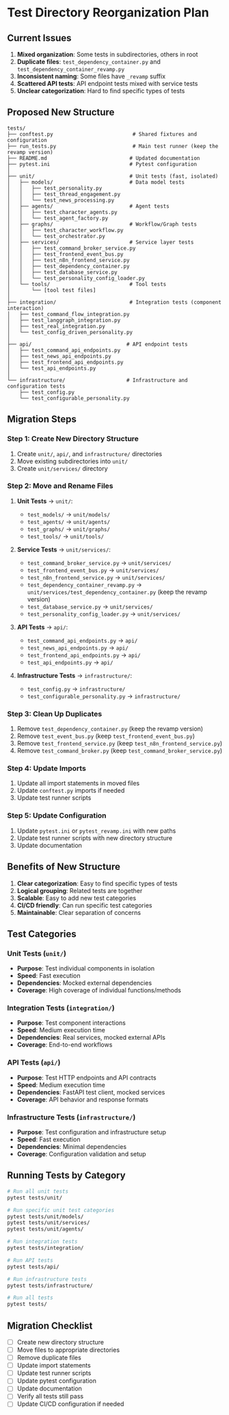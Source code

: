 # Test Directory Reorganization Plan

## Current Issues

1. **Mixed organization**: Some tests in subdirectories, others in root
2. **Duplicate files**: `test_dependency_container.py` and `test_dependency_container_revamp.py`
3. **Inconsistent naming**: Some files have `_revamp` suffix
4. **Scattered API tests**: API endpoint tests mixed with service tests
5. **Unclear categorization**: Hard to find specific types of tests

## Proposed New Structure

```
tests/
├── conftest.py                          # Shared fixtures and configuration
├── run_tests.py                         # Main test runner (keep the revamp version)
├── README.md                           # Updated documentation
├── pytest.ini                          # Pytest configuration
│
├── unit/                               # Unit tests (fast, isolated)
│   ├── models/                         # Data model tests
│   │   ├── test_personality.py
│   │   ├── test_thread_engagement.py
│   │   └── test_news_processing.py
│   ├── agents/                         # Agent tests
│   │   ├── test_character_agents.py
│   │   └── test_agent_factory.py
│   ├── graphs/                         # Workflow/Graph tests
│   │   ├── test_character_workflow.py
│   │   └── test_orchestrator.py
│   ├── services/                       # Service layer tests
│   │   ├── test_command_broker_service.py
│   │   ├── test_frontend_event_bus.py
│   │   ├── test_n8n_frontend_service.py
│   │   ├── test_dependency_container.py
│   │   ├── test_database_service.py
│   │   └── test_personality_config_loader.py
│   └── tools/                          # Tool tests
│       └── [tool test files]
│
├── integration/                        # Integration tests (component interaction)
│   ├── test_command_flow_integration.py
│   ├── test_langgraph_integration.py
│   ├── test_real_integration.py
│   └── test_config_driven_personality.py
│
├── api/                               # API endpoint tests
│   ├── test_command_api_endpoints.py
│   ├── test_news_api_endpoints.py
│   ├── test_frontend_api_endpoints.py
│   └── test_api_endpoints.py
│
└── infrastructure/                    # Infrastructure and configuration tests
    ├── test_config.py
    └── test_configurable_personality.py
```

## Migration Steps

### Step 1: Create New Directory Structure

1. Create `unit/`, `api/`, and `infrastructure/` directories
2. Move existing subdirectories into `unit/`
3. Create `unit/services/` directory

### Step 2: Move and Rename Files

1. **Unit Tests** → `unit/`:

   - `test_models/` → `unit/models/`
   - `test_agents/` → `unit/agents/`
   - `test_graphs/` → `unit/graphs/`
   - `test_tools/` → `unit/tools/`

2. **Service Tests** → `unit/services/`:

   - `test_command_broker_service.py` → `unit/services/`
   - `test_frontend_event_bus.py` → `unit/services/`
   - `test_n8n_frontend_service.py` → `unit/services/`
   - `test_dependency_container_revamp.py` → `unit/services/test_dependency_container.py` (keep the revamp version)
   - `test_database_service.py` → `unit/services/`
   - `test_personality_config_loader.py` → `unit/services/`

3. **API Tests** → `api/`:

   - `test_command_api_endpoints.py` → `api/`
   - `test_news_api_endpoints.py` → `api/`
   - `test_frontend_api_endpoints.py` → `api/`
   - `test_api_endpoints.py` → `api/`

4. **Infrastructure Tests** → `infrastructure/`:
   - `test_config.py` → `infrastructure/`
   - `test_configurable_personality.py` → `infrastructure/`

### Step 3: Clean Up Duplicates

1. Remove `test_dependency_container.py` (keep the revamp version)
2. Remove `test_event_bus.py` (keep `test_frontend_event_bus.py`)
3. Remove `test_frontend_service.py` (keep `test_n8n_frontend_service.py`)
4. Remove `test_command_broker.py` (keep `test_command_broker_service.py`)

### Step 4: Update Imports

1. Update all import statements in moved files
2. Update `conftest.py` imports if needed
3. Update test runner scripts

### Step 5: Update Configuration

1. Update `pytest.ini` or `pytest_revamp.ini` with new paths
2. Update test runner scripts with new directory structure
3. Update documentation

## Benefits of New Structure

1. **Clear categorization**: Easy to find specific types of tests
2. **Logical grouping**: Related tests are together
3. **Scalable**: Easy to add new test categories
4. **CI/CD friendly**: Can run specific test categories
5. **Maintainable**: Clear separation of concerns

## Test Categories

### Unit Tests (`unit/`)

- **Purpose**: Test individual components in isolation
- **Speed**: Fast execution
- **Dependencies**: Mocked external dependencies
- **Coverage**: High coverage of individual functions/methods

### Integration Tests (`integration/`)

- **Purpose**: Test component interactions
- **Speed**: Medium execution time
- **Dependencies**: Real services, mocked external APIs
- **Coverage**: End-to-end workflows

### API Tests (`api/`)

- **Purpose**: Test HTTP endpoints and API contracts
- **Speed**: Medium execution time
- **Dependencies**: FastAPI test client, mocked services
- **Coverage**: API behavior and response formats

### Infrastructure Tests (`infrastructure/`)

- **Purpose**: Test configuration and infrastructure setup
- **Speed**: Fast execution
- **Dependencies**: Minimal dependencies
- **Coverage**: Configuration validation and setup

## Running Tests by Category

```bash
# Run all unit tests
pytest tests/unit/

# Run specific unit test categories
pytest tests/unit/models/
pytest tests/unit/services/
pytest tests/unit/agents/

# Run integration tests
pytest tests/integration/

# Run API tests
pytest tests/api/

# Run infrastructure tests
pytest tests/infrastructure/

# Run all tests
pytest tests/
```

## Migration Checklist

- [ ] Create new directory structure
- [ ] Move files to appropriate directories
- [ ] Remove duplicate files
- [ ] Update import statements
- [ ] Update test runner scripts
- [ ] Update pytest configuration
- [ ] Update documentation
- [ ] Verify all tests still pass
- [ ] Update CI/CD configuration if needed
